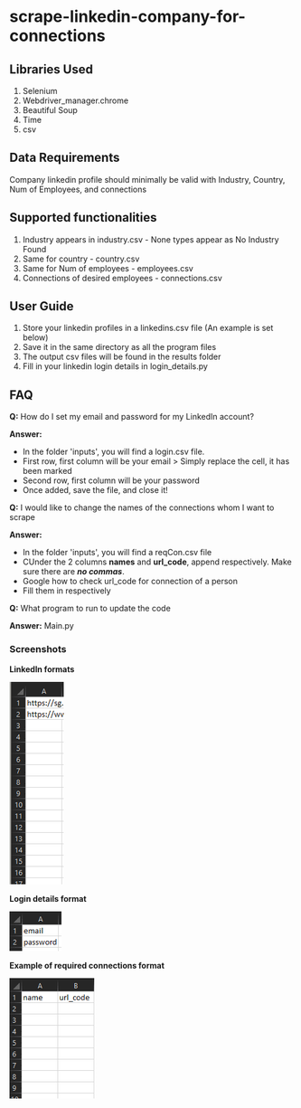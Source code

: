# scrape-linkedin-company-for-connections

## Libraries Used
1. Selenium 
2. Webdriver_manager.chrome
3. Beautiful Soup
4. Time
5. csv


## Data Requirements
Company linkedin profile should minimally be valid with Industry, Country, Num of Employees, and connections


## Supported functionalities
1. Industry appears in industry.csv - None types appear as No Industry Found
2. Same for country - country.csv
3. Same for Num of employees - employees.csv
4. Connections of desired employees - connections.csv


## User Guide
1. Store your linkedin profiles in a linkedins.csv file (An example is set below)
2. Save it in the same directory as all the program files
3. The output csv files will be found in the results folder
4. Fill in your linkedin login details in login_details.py

## FAQ
**Q:** How do I set my email and password for my LinkedIn account?


**Answer:** 
- In the folder 'inputs', you will find a login.csv file. 
- First row, first column will be your email > Simply replace the cell, it has been marked
- Second row, first column will be your password
- Once added, save the file, and close it!

**Q:** I would like to change the names of the connections whom I want to scrape


**Answer:** 
- In the folder 'inputs', you will find a reqCon.csv file
- CUnder the 2 columns **names** and **url_code**, append respectively. Make sure there are **_no commas_**.
- Google how to check url_code for connection of a person
- Fill them in respectively


**Q:** What program to run to update the code


**Answer:**   Main.py




### Screenshots
**LinkedIn formats**

<img src='screenshots/linkedinsformat.png' >

**Login details format**

<img src='screenshots/logindetailsformat.png' >

**Example of required connections format**

<img src='screenshots/reqconexample.png' >
